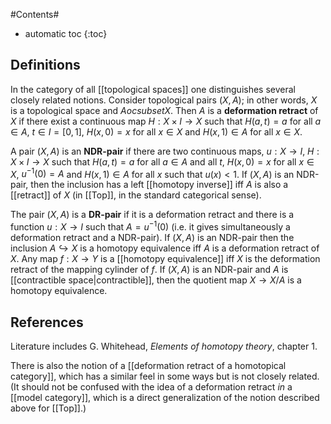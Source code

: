 #Contents#
* automatic toc
{:toc}

## Definitions ##

In the category of all [[topological spaces]] one distinguishes several closely related notions. Consider topological pairs $(X,A)$; in other words, $X$ is a topological space and $Aocsubset X$.  Then $A$ is a __deformation retract__ of $X$ if there exist a continuous map $H:X\times I\to X$ such that $H(a,t)=a$ for all $a\in A$, $t\in I=[0,1]$, $H(x,0) = x$ for all $x\in X$ and $H(x,1)\in A$ for all $x\in X$.

A pair $(X,A)$ is an __NDR-pair__ if there are two continuous maps, $u:X\to I,\; H:X\times I\to X$ such that $H(a,t)=a$ for all $a\in A$ and all $t$, $H(x,0)=x$ for all $x\in X$, $u^{-1}(0)=A$ and $H(x,1)\in A$ for all $x$ such that $u(x)\lt 1$. If $(X,A)$ is an NDR-pair, then the inclusion has a left [[homotopy inverse]] iff $A$ is also a [[retract]] of $X$ (in [[Top]], in the standard categorical sense).

The pair $(X,A)$ is a __DR-pair__ if it is a deformation retract and there is a function $u:X\to I$ such that $A=u^{-1}(0)$ (i.e. it gives simultaneously a deformation retract and a NDR-pair). If $(X,A)$ is an NDR-pair then the inclusion $A\hookrightarrow X$ is a homotopy equivalence iff $A$ is a deformation retract of $X$. Any map $f:X\to Y$ is a [[homotopy equivalence]] iff $X$ is the deformation retract of the mapping cylinder of $f$. If $(X,A)$ is an NDR-pair and $A$ is [[contractible space|contractible]], then the quotient map $X\to X/A$ is a homotopy equivalence. 


## References ##

Literature includes G. Whitehead, _Elements of homotopy theory_, chapter 1. 

There is also the notion of a [[deformation retract of a homotopical category]], which has a similar feel in some ways but is not closely related.  (It should not be confused with the idea of a deformation retract *in* a [[model category]], which is a direct generalization of the notion described above for [[Top]].)
